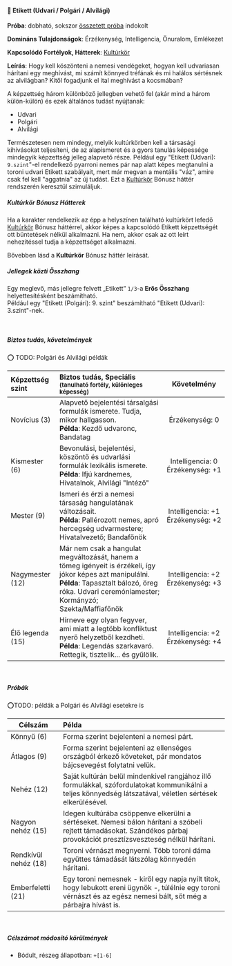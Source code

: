 #### 🔵 Etikett (Udvari / Polgári / Alvilági)

**Próba**: dobható, sokszor [összetett próba](../020_kepzettsegrendszer.md#%C3%B6sszetett-k%C3%A9pzetts%C3%A9gpr%C3%B3ba-m%C3%A1sodlagos-pr%C3%B3badob%C3%A1sok) indokolt

**Domináns Tulajdonságok**: Érzékenység, Intelligencia, Önuralom, Emlékezet

**Kapcsolódó Fortélyok, Hátterek**: [Kultúrkör](../042_bonusz_hatterek.md#-kult%C3%BArk%C3%B6r)

**Leírás**: Hogy kell köszönteni a nemesi vendégeket, hogyan kell udvariasan hárítani egy meghívást, mi számít könnyed tréfának és mi halálos sértésnek az alvilágban? Kitől fogadjunk el ital meghívást a kocsmában?

A képzettség három különböző jellegben vehető fel (akár mind a három külön-külön) és ezek általános tudást nyújtanak:
- Udvari
- Polgári
- Alvilági

Természetesen nem mindegy, melyik kultúrkörben kell a társasági kihívásokat teljesíteni, de az alapismeret és a gyors tanulás képessége mindegyik képzettség jelleg alapvető része. Például egy "Etikett (Udvari): `9.szint`"-el rendelkező pyarroni nemes pár nap alatt képes megtanulni a toroni udvari Etikett szabályait, mert már megvan a mentális "váz", amire csak fel kell "aggatnia" az új tudást. Ezt a  [Kultúrkör](../042_bonusz_hatterek.md#-kult%C3%BArk%C3%B6r) Bónusz háttér rendszerén keresztül szimuláljuk.


##### Kultúrkör Bónusz Hátterek
Ha a karakter rendelkezik az épp a helyszínen található kultúrkört lefedő [Kultúrkör](../042_bonusz_hatterek.md#-kult%C3%BArk%C3%B6r) Bónusz háttérrel, akkor képes a kapcsolódó Etikett képzettségét ott büntetések nélkül alkalmazni. Ha nem, akkor csak az ott leírt nehezítéssel tudja a képzettséget alkalmazni.

Bővebben lásd a  **Kultúrkör** Bónusz háttér leírását.

##### Jellegek közti Összhang
Egy meglevő, más jellegre felvett  „Etikett” `1/3`-a **Erős Összhang** helyettesítésként beszámítható.\
Például egy "Etikett (Polgári): 9. szint" beszámítható "Etikett (Udvari): 3.szint"-nek.

<br />

##### Biztos tudás, követelmények

⭕ TODO: Polgári és Alvilági példák

| Képzettség szint | Biztos tudás, Speciális <br /><sub>(tanulható fortély, különleges  képesség)</sub>                                                                                                                                |                   Követelmény                    |
| :--------------- | :---------------------------------------------------------------------------------------------------------------------------------------------------------------------------------------------------------------- | :----------------------------------------------: |
| Novícius (3)     | Alapvető bejelentési társalgási formulák ismerete. Tudja, mikor hallgasson.<br />**Példa**: Kezdő udvaronc, Bandatag                                                                                              |               Érzékenység:&nbsp;0                |
| Kismester (6)    | Bevonulási, bejelentési, köszöntő és udvarlási formulák lexikális ismerete.<br />**Példa**: Ifjú kardnemes, Hivatalnok, Alvilági "Intéző"                                                                         | Intelligencia:&nbsp;0<br />Érzékenység:&nbsp;+1  |
| Mester (9)       | Ismeri és érzi a nemesi társaság hangulatának változásait.<br />**Példa**: Pallérozott nemes, apró hercegség udvarmestere; Hivatalvezető; Bandafőnök                                                              | Intelligencia:&nbsp;+1<br />Érzékenység:&nbsp;+2 |
| Nagymester (12)  | Már nem csak a hangulat megváltozását, hanem a tömeg igényeit is érzékeli, így  jókor képes azt manipulálni. <br />**Példa**: Tapasztalt bálozó, öreg róka. Udvari ceremóniamester; Kormányzó; Szekta/Maffiafőnök | Intelligencia:&nbsp;+2<br />Érzékenység:&nbsp;+3 |
| Élő legenda (15) | Hírneve egy olyan fegyver, ami miatt a legtöbb konfliktust nyerő helyzetből kezdheti. <br />**Példa**: Legendás szarkavaró. Rettegik, tisztelik... és gyűlölik.                                                   | Intelligencia:&nbsp;+2<br />Érzékenység:&nbsp;+4 |

<br />

##### Próbák
⭕TODO: példák a Polgári és Alvilági esetekre is

| Célszám              | Példa                                                                                                                                                                     |
| -------------------- | :------------------------------------------------------------------------------------------------------------------------------------------------------------------------ |
| Könnyű       (6)     | Forma szerint bejelenteni a nemesi párt.                                                                                                                                  |
| Átlagos      (9)     | Forma szerint bejelenteni az ellenséges országból érkező követeket, pár mondatos bájcsevegést folytatni velük.                                                            |
| Nehéz        (12)    | Saját kultúrán belül mindenkivel rangjához illő formulákkal, szófordulatokat kommunikálni a teljes könnyedség látszatával, véletlen sértések elkerülésével.               |
| Nagyon nehéz (15)    | Idegen kultúrába csöppenve elkerülni a sértéseket. Nemesi bálon hárítani a szóbeli rejtett  támadásokat. Szándékos párbaj provokációt presztízsveszteség nélkül hárítani. |
| Rendkívül nehéz (18) | Toroni vérnászt megnyerni. Több toroni dáma együttes támadását látszólag könnyedén hárítani.                                                                              |
| Emberfeletti (21)    | Egy toroni nemesnek - kiről egy napja nyílt titok, hogy lebukott ereni ügynök -, túlélnie egy toroni vérnászt és az egész nemesi bált, sőt még a párbajra hívást is.      |

<br />

##### Célszámot módosító körülmények

- Bódult, részeg állapotban: `+[1-6]`
